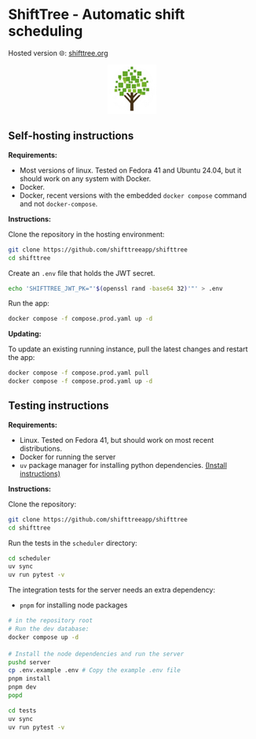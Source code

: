 # ShiftTree - Automatic shift scheduling

Hosted version 🌐: [shifttree.org](https://shifttree.org/)

<div align="center">
<img src="icons/shiftTree_favicon.png" alt="ShiftTree logo" width="100"/>
</div>

## Self-hosting instructions

**Requirements:**

- Most versions of linux. Tested on Fedora 41 and Ubuntu 24.04, but it should work on any system with Docker.
- Docker.
- Docker, recent versions with the embedded `docker compose` command and not `docker-compose`.

**Instructions:**

Clone the repository in the hosting environment:

```bash
git clone https://github.com/shifttreeapp/shifttree
cd shifttree
```

Create an `.env` file that holds the JWT secret.

```bash
echo 'SHIFTTREE_JWT_PK="'$(openssl rand -base64 32)'"' > .env
```

Run the app:

```bash
docker compose -f compose.prod.yaml up -d
```

**Updating:**

To update an existing running instance, pull the latest changes and restart the app:

```bash
docker compose -f compose.prod.yaml pull
docker compose -f compose.prod.yaml up -d
```

## Testing instructions

**Requirements:**

- Linux. Tested on Fedora 41, but should work on most recent distributions.
- Docker for running the server
- `uv` package manager for installing python dependencies. [(Install instructions)](https://docs.astral.sh/uv/getting-started/installation/#__tabbed_1_1)

**Instructions:**

Clone the repository:

```bash
git clone https://github.com/shifttreeapp/shifttree
cd shifttree
```

Run the tests in the `scheduler` directory:

```bash
cd scheduler
uv sync
uv run pytest -v
```

The integration tests for the server needs an extra dependency:

- `pnpm` for installing node packages

```bash
# in the repository root
# Run the dev database:
docker compose up -d

# Install the node dependencies and run the server
pushd server
cp .env.example .env # Copy the example .env file
pnpm install
pnpm dev
popd
```

```bash
cd tests
uv sync
uv run pytest -v
```
